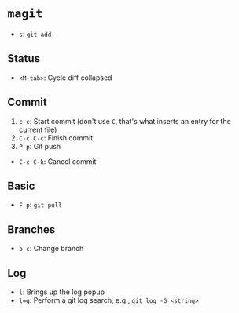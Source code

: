 # `magit`

* `s`: `git add`

## Status

* `<M-tab>`: Cycle diff collapsed

## Commit

1. `c c`: Start commit (don't use `C`, that's what inserts an entry for the current file)
2. `C-c C-c`: Finish commit
3. `P p`: Git push

* `C-c C-k`: Cancel commit

## Basic

* `F p`: `git pull`

## Branches

* `b c`: Change branch

## Log

* `l`: Brings up the log popup
* `l=g`: Perform a git log search, e.g., `git log -G <string>`
